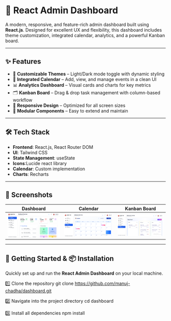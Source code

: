 # 🚀 React Admin Dashboard

A modern, responsive, and feature-rich admin dashboard built using **React.js**. Designed for excellent UX and flexibility, this dashboard includes theme customization, integrated calendar, analytics, and a powerful Kanban board.

---

## ✨ Features

- 🎨 **Customizable Themes** – Light/Dark mode toggle with dynamic styling
- 📅 **Integrated Calendar** – Add, view, and manage events in a clean UI
- 📊 **Analytics Dashboard** – Visual cards and charts for key metrics
- 🗂️ **Kanban Board** – Drag & drop task management with column-based workflow
- 📱 **Responsive Design** – Optimized for all screen sizes
- 🔧 **Modular Components** – Easy to extend and maintain

---

## 🛠️ Tech Stack

- **Frontend**: React.js, React Router DOM
- **UI**: Tailwind CSS
- **State Management**: useState
- **Icons**:Lucide react library
- **Calendar**: Custom implementation
- **Charts**: Recharts 

---

## 📸 Screenshots

| Dashboard | Calendar | Kanban Board |
|----------|----------|--------------|
| ![Dashboard](./public/dashboard.png) | ![Calendar](./public/calendar.png) | ![Kanban](./public/kanban.png) |

---

## 🚀 Getting Started & 📦 Installation

Quickly set up and run the **React Admin Dashboard** on your local machine.


1️⃣ Clone the repository
git clone https://github.com/manuj-chadha/dashboard.git

2️⃣ Navigate into the project directory
cd dashboard

3️⃣ Install all dependencies
npm install


